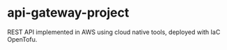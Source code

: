 # api-gateway-project
REST API implemented in AWS using cloud native tools, deployed with IaC OpenTofu.
